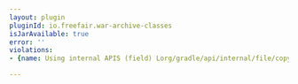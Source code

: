 ```yaml
---
layout: plugin
pluginId: io.freefair.war-archive-classes
isJarAvailable: true
error: ''
violations:
- {name: Using internal APIS (field) Lorg/gradle/api/internal/file/copy/CopySpecInternal;}

---
```

